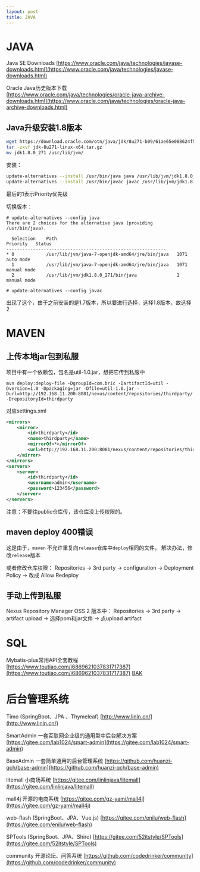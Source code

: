 ```yaml
---
layout: post
title: JAVA
---
```


# JAVA

Java SE Downloads [https://www.oracle.com/java/technologies/javase-downloads.html](https://www.oracle.com/java/technologies/javase-downloads.html)

Oracle Java历史版本下载 [https://www.oracle.com/java/technologies/oracle-java-archive-downloads.html](https://www.oracle.com/java/technologies/oracle-java-archive-downloads.html)

## Java升级安装1.8版本

```bash
wget https://download.oracle.com/otn/java/jdk/8u271-b09/61ae65e088624f5aaa0b1d2d801acb16/jdk-8u271-linux-x64.tar.gz
tar -zxvf jdk-8u271-linux-x64.tar.gz
mv jdk1.8.0_271 /usr/lib/jvm/
```

安装：

```bash
update-alternatives --install /usr/bin/java java /usr/lib/jvm/jdk1.8.0_271/bin/java 1
update-alternatives --install /usr/bin/javac javac /usr/lib/jvm/jdk1.8.0_271/bin/javac 1
```

最后的1表示Priority优先级

切换版本：

```
# update-alternatives --config java
There are 2 choices for the alternative java (providing /usr/bin/java).

  Selection    Path                                            Priority   Status
------------------------------------------------------------
* 0            /usr/lib/jvm/java-7-openjdk-amd64/jre/bin/java   1071      auto mode
  1            /usr/lib/jvm/java-7-openjdk-amd64/jre/bin/java   1071      manual mode
  2            /usr/lib/jvm/jdk1.8.0_271/bin/java               1         manual mode

# update-alternatives --config javac
```

出现了这个，由于之前安装的是1.7版本，所以要进行选择，选择1.8版本，故选择2

# MAVEN

## 上传本地jar包到私服

项目中有一个依赖包，包名是util-1.0.jar，想把它传到私服中

```shell
mvn deploy:deploy-file -DgroupId=com.bric -DartifactId=util -Dversion=1.0 -Dpackaging=jar -Dfile=util-1.0.jar -Durl=http://192.168.11.200:8081/nexus/content/repositories/thirdparty/ -DrepositoryId=thirdparty
```

对应settings.xml

```xml
<mirrors>    
	<mirror>
        <id>thirdparty</id>
        <name>thirdparty</name>
        <mirrorOf>*</mirrorOf>
        <url>http://192.168.11.200:8081/nexus/content/repositories/thirdparty/</url>
    </mirror>
</mirrors>
<servers>
    <server>
        <id>thirdparty</id>
        <username>admin</username>
        <password>123456</password>
    </server>
</servers>
```
注意：不要往public仓库传，该仓库没上传权限的。

## maven deploy 400错误

这是由于，`maven` 不允许重复向`release`仓库中`deploy`相同的文件，
解决办法，修改`release`版本

或者修改仓库权限： Repositories -> 3rd party -> configuration -> Deployment Policy -> 改成 Allow Redeploy

## 手动上传到私服

Nexus Repository Manager OSS 2 版本中： Repositories -> 3rd party -> artifact upload -> 选择pom和jar文件 -> 点upload artifact

# SQL

Mybatis-plus常用API全套教程 [https://www.toutiao.com/i6869621037831717387](https://www.toutiao.com/i6869621037831717387) [BAK](https://mp.weixin.qq.com/s/O0vSZPp_U-PNwDIuYL9cww)

# 后台管理系统

Timo (SpringBoot、JPA 、Thymeleaf) [http://www.linln.cn/](http://www.linln.cn/)

SmartAdmin 一套互联网企业级的通用型中后台解决方案 [https://gitee.com/lab1024/smart-admin](https://gitee.com/lab1024/smart-admin)

BaseAdmin 一套简单通用的后台管理系统 [https://github.com/huanzi-qch/base-admin](https://github.com/huanzi-qch/base-admin)

litemall 小商场系统  [https://gitee.com/linlinjava/litemall](https://gitee.com/linlinjava/litemall)

mall4j 开源的电商系统 [https://gitee.com/gz-yami/mall4j](https://gitee.com/gz-yami/mall4j)

web-flash (SpringBoot、JPA、Vue.js) [https://gitee.com/enilu/web-flash](https://gitee.com/enilu/web-flash)

SPTools (SpringBoot、JPA、Shiro) [https://gitee.com/52itstyle/SPTools](https://gitee.com/52itstyle/SPTools)

community 开源论坛、问答系统 [https://github.com/codedrinker/community](https://github.com/codedrinker/community)